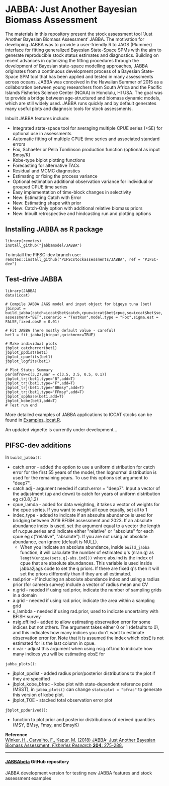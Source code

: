 # JABBA: Just Another Bayesian Biomass Assessment
The materials in this repository present the stock assessment tool ‘Just Another Bayesian Biomass Assessment’ JABBA. The motivation for developing JABBA was to provide a user-friendly R to JAGS (Plummer) interface for fitting generalized Bayesian State-Space SPMs with the aim to generate reproducible stock status estimates and diagnostics. Building on recent advances in optimizing the fitting procedures through the development of Bayesian state-space modelling approaches, JABBA originates from a continuous development process of a Bayesian State-Space SPM tool that has been applied and tested in many assessments across oceans. JABBA was conceived in the Hawaiian Summer of 2015 as a collaboration between young researchers from South Africa and the Pacific Islands Fisheries Science Center (NOAA) in Honolulu, HI USA. The goal was to provide a bridge between age-structured and biomass dynamic models, which are still widely used. JABBA runs quickly and by default generates many useful plots and diagnosic tools for stock assessments.

Inbuilt JABBA features include:

+ Integrated state-space tool for averaging multiple CPUE series (+SE) for optional use in assessments
+ Automatic fitting of multiple CPUE time series and associated standard errors
+ Fox, Schaefer or Pella Tomlinson production function (optional as input Bmsy/K)
+ Kobe-type biplot plotting functions 
+ Forecasting for alternative TACs 
+ Residual and MCMC diagnostics 
+ Estimating or fixing the process variance
+ Optional estimation additional observation variance for individual or grouped CPUE time series
+ Easy implementation of time-block changes in selectivity
+ New: Estimating Catch with Error 
+ New: Estimating shape with prior
+ New: Catch-Only option with additional relative biomass priors
+ New: Inbuilt retrospective and hindcasting run and plotting options 

## Installing JABBA as R package

`library(remotes)` <br>
`install_github("jabbamodel/JABBA")`

To install the PIFSC-dev branch use:
`remotes::install_github("PIFSCstockassessments/JABBA", ref = "PIFSC-dev")`

## Test-drive JABBA

`library(JABBA)`<br>
`data(iccat)`

`# Compile JABBA JAGS model and input object for bigeye tuna (bet)`<br>
`jbinput = build_jabba(catch=iccat$bet$catch,cpue=iccat$bet$cpue,se=iccat$bet$se,assessment="BET",scenario = "TestRun",model.type = "Fox",sigma.est = FALSE,fixed.obsE = 0.01)`

`# Fit JABBA (here mostly default value - careful)`<br>
`bet1 = fit_jabba(jbinput,quickmcmc=TRUE)`

`# Make individual plots` <br>
`jbplot_catcherror(bet1)` <br>
`jbplot_ppdist(bet1)`     <br>
`jbplot_cpuefits(bet1)`<br>
`jbplot_logfits(bet1)`<br>

`# Plot Status Summary` <br>
`par(mfrow=c(3,2),mar = c(3.5, 3.5, 0.5, 0.1))` <br>
`jbplot_trj(bet1,type="B",add=T)` <br>
`jbplot_trj(bet1,type="F",add=T)` <br>
`jbplot_trj(bet1,type="BBmsy",add=T)`<br>
`jbplot_trj(bet1,type="FFmsy",add=T)`<br>
`jbplot_spphase(bet1,add=T)`<br>
`jbplot_kobe(bet1,add=T)`<br>
`# Test run end`

More detailed examples of JABBA applications to ICCAT stocks can be found in [Examples_iccat.R](https://github.com/jabbamodel/JABBA/blob/master/Example/Examples_iccat.R).

An updated vignette is currently under development...

## PIFSC-dev additions 

In `build_jabba()`:  
*   catch.error - added the option to use a uniform distribution for catch error for the first 55 years of the model, then lognormal distribution is used for the remaining years. To use this options set argument to "deep7".  
*   catch.adj - argument needed if catch.error = "deep7". Input a vector of the adjustment (up and down) to catch for years of uniform distribution eg c(0.8,1.2)
*   cpue_lamda - added for data weighting, it takes a vector of weights for the cpue series. If you want to weight all cpue equally, set all to 1
*   index_type - added to indicate if an absoulte abundance is used for bridging between 2019 BFISH assessment and 2023. If an absolute abundance index is used, set the argument equal to a vector the length of n.cpue.series and indicate either "relative" or "absolute" for each cpue eg c("relative", "absolute"). If you are not using an absolute abundance, can ignore (default is NULL). 
    *   When you indicate an absolute abundance, inside `build_jabba` function, it will calculate the number of estimated q's (nran.q) as `length(unqiue(sets.q[-abs.ind]))` where abs.ind is the index of cpue that are absolute abundances. This variable is used inside jabba2jags code to set the q priors. If there are fixed q's then it will set the priors differently than if they are all estimated.
*   rad.prior - if including an absolute abundance index and using a radius prior (for camera survey) include a vector of radius mean and CV
*   n.grid - needed if using rad.prior, indicate the number of sampling grids in a domain
*   a.grid - needed if using rad.prior, indicate the area within a sampling grid
*   s_lambda - needed if using rad.prior, used to indicate uncertainty with BFISH survey 
*   nsig.off.ind - added to allow estimating observation error for some indices but not others. The argument takes either 0 or 1 (defaults to 0), and this indicates how many indices you don't want to estimate observation error for. Note that it is assumed the index which obsE is not estimated for is the last column in cpue.
*   n.var - adjust this argument when using nsig.off.ind to indicate how many indices you will be estimating obsE for

`jabba_plots()`:  
*   jbplot_ppdist - added radius prior/posterior distributions to the plot if they are specified
*   jbplot_kobe_bfrac - kobe plot with state-dependent reference point (MSST), in `jabba_plots()` can change `statusplot = "bfrac"` to generate this version of kobe plot.
*   jbplot_TOE - stacked total observation error plot

`jbplot_ppderived()`: 
*   function to plot prior and posterior distributions of derived quantities (MSY, BMsy, Fmsy, and BmsyK)

**Reference**  
[Winker, H., Carvalho, F., Kapur, M. (2018) <U>JABBA: Just Another Bayesian Biomass Assessment.</U> *Fisheries 
Research* **204**: 275-288.](https://www.sciencedirect.com/science/article/pii/S0165783618300845)   


--------------------------------------------------------------------------------

#### [JABBAbeta](https://github.com/Henning-Winker/JABBAbeta) GitHub repository
JABBA development version for testing new JABBA features and stock assessment examples 
